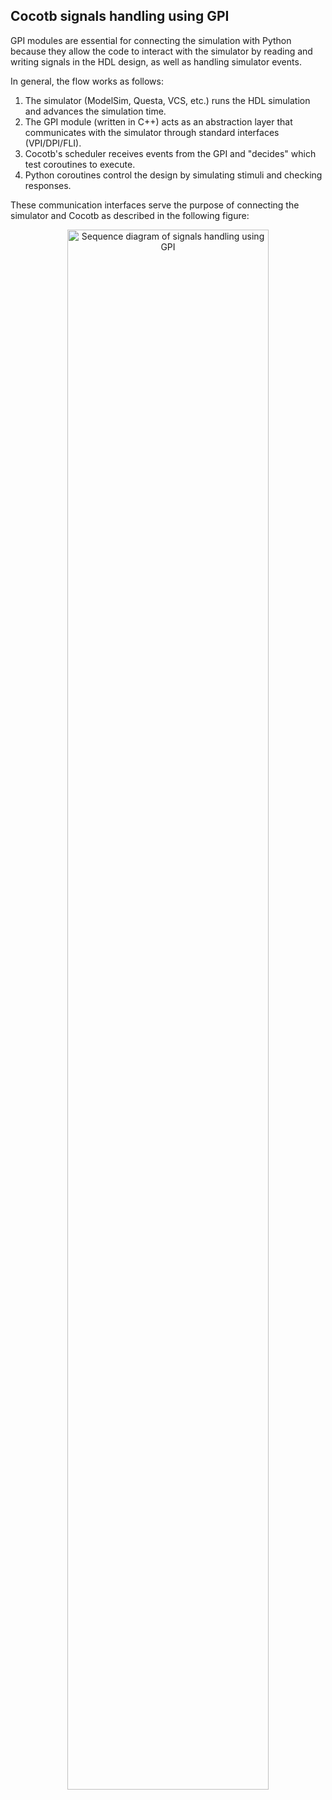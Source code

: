 ## Cocotb signals handling using GPI


GPI modules are essential for connecting the simulation with Python because they allow the code to interact with the simulator by reading and writing signals in the HDL design, as well as handling simulator events.

In general, the flow works as follows:

1. The simulator (ModelSim, Questa, VCS, etc.) runs the HDL simulation and advances the simulation time.
2. The GPI module (written in C++) acts as an abstraction layer that communicates with the simulator through standard interfaces (VPI/DPI/FLI).
3. Cocotb's scheduler receives events from the GPI and "decides" which test coroutines to execute.
4. Python coroutines control the design by simulating stimuli and checking responses.

These communication interfaces serve the purpose of connecting the simulator and Cocotb as described in the following figure:

<p align="center">
  <img src="../img/uml_files/flux_sequence/SecArchivosGPI_CocotbSim.png"
    alt="Sequence diagram of signals handling using GPI" 
    width="80%" 
  />
</p>



